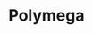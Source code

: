 ---
title: Polymega
slug: polymega
logo: '<path d="m45.8370615 38.8880343c-.1272234-.1279145-.2226409-.3197862-.2226409-.5116579v-19.379048c0-.2238504.0636117-.3837435.1908351-.5436366.1272234-.1279145.2862527-.2238504.5088936-.2238504h7.9514617c2.3854384 0 4.2619834.5756152 5.6296348 1.6948672 1.3676514 1.1192519 2.0355741 2.7821405 2.0355741 4.9247086 0 2.1425679-.6679227 3.7734779-2.0355741 4.8607512s-3.2441964 1.6628886-5.6296348 1.6628886h-4.3574011v6.9713407c0 .2238504-.0636117.3837435-.2226409.511658-.1272234.1279145-.3180585.1918718-.5406994.1918718h-2.8307203c-.1590292.0319786-.3498644 0-.4770878-.1598932zm8.2695202-10.7767972c1.1450104 0 2.0037683-.2878077 2.6080795-.8314444.604311-.5436366.8905636-1.3431023.8905636-2.3983969 0-1.0233161-.2862526-1.8227818-.8587578-2.3983971-.5725053-.5756153-1.463069-.8634229-2.6398853-.8634229h-4.2619835v6.4916613zm13.0403971 9.2098445c-1.4948748-1.3750809-2.2900209-3.3897345-2.3536326-6.1079177-.0318058-.5756153-.0318058-1.4070596-.0318058-2.5263116 0-1.1192518 0-1.9826748.0318058-2.5582902.0636117-2.6222473.8905637-4.6688794 2.4172443-6.075939 1.5266807-1.4070596 3.6258666-2.1105894 6.233946-2.1105894s4.6754595.7035298 6.233946 2.1105894c1.5584864 1.4070596 2.3536327 3.4217131 2.4490502 6.075939.0318058 1.1512306.0636117 2.0146536.0636117 2.5582902 0 .5436367-.0318059 1.375081-.0636117 2.5263116-.0636117 2.6862046-.8587579 4.7328368-2.3854385 6.1079177-1.4948748 1.375081-3.5940607 2.0466321-6.2975577 2.0466321s-4.8026829-.6395725-6.2975577-2.0466321zm9.4463365-2.5902687c.7633403-.7994658 1.1768163-2.0146536 1.240428-3.6455635.0318058-1.1832093.0636117-1.9826749.0636117-2.3983971 0-.4477007-.0318059-1.2471664-.0636117-2.3983969-.0636117-1.6309101-.4770877-2.8460979-1.2722339-3.6455635-.7951461-.7994657-1.8129332-1.2151879-3.1169729-1.2151879s-2.3536327.4157222-3.1487788 1.2151879c-.7951462.7994656-1.2086222 2.0146534-1.240428 3.6455635-.0318059.5756152-.0318059 1.3750809-.0318059 2.3983969 0 1.0233161 0 1.8227818.0318059 2.3983971.0318058 1.6309099.4452818 2.8460977 1.240428 3.6455635.7633403.7994657 1.8447391 1.2151878 3.1487788 1.2151878 1.3358455 0 2.3854385-.4157221 3.1487788-1.2151878zm9.5099482 4.1572214c-.1272235-.1279145-.222641-.3197862-.222641-.5116579v-19.4110267c0-.2238503.0636117-.3837434.222641-.5116579.1272234-.1279145.3180585-.1918718.5088935-.1918718h2.7671087c.2226409 0 .3816701.0639573.5088935.1918718.1272235.1279145.1908352.2878076.1908352.5116579v16.5649289h9.3827247c.2226409 0 .3816702.0639572.5406989.2238503.127224.1279145.222642.3197863.222642.511658v2.1425681c0 .1918717-.063612.3517648-.222642.511658-.1272229.1279145-.318058.2238503-.5406989.2238503h-12.8813679c-.1908351-.0639572-.3498643-.0959358-.4770877-.255829zm19.7832365 0c-.127223-.1279145-.222641-.3197862-.222641-.5116579v-6.6835331l-7.0290919-12.4716646c-.0636117-.1918717-.0954176-.2878076-.0954176-.3197862 0-.1918718.0636117-.3197862.1908351-.4477007s.2862526-.1918718.413476-.1918718h2.6716914c.38167 0 .667922.1918718.922369.5756152l4.961713 8.6342293 4.993517-8.6342293c.063612-.1279145.190835-.2558289.349865-.3837434.159028-.1279145.318058-.1918718.5407-.1918718h2.67169c.190835 0 .318059.0639573.445282.1918718.127224.1279145.190835.2558289.190835.4477007 0 .1279145-.031806.2238504-.095418.3197862l-6.997285 12.4716646v6.6835331c0 .2238503-.063612.3837434-.222642.5116579-.127223.1279145-.318058.1918718-.540699.1918718h-2.735303c-.095417 0-.286252-.0319786-.413476-.1918718zm14.280826 0c-.127224-.1279145-.222642-.3197862-.222642-.5116579v-19.379048c0-.2238504.063612-.3837435.190835-.5436366.127224-.1279145.286254-.2238504.508894-.2238504h2.385439c.38167 0 .667922.1918717.890563.5756152l5.725052 10.6488828 5.725053-10.6488828c.222641-.3837435.508894-.5756152.890564-.5756152h2.353632c.222641 0 .381671.0639572.540699.2238504.127224.1279145.222642.3197862.222642.5436366v19.4110266c0 .2238503-.063612.3837435-.222642.511658-.127223.1279145-.318058.1918717-.540699.1918717h-2.544467c-.190835 0-.349865-.0639572-.508894-.2238504-.127223-.1279145-.222641-.3197862-.222641-.5116579v-12.7914509l-4.102954 7.8667423c-.222641.4477007-.540699.6395725-.985981.6395725h-1.240429c-.413475 0-.76334-.2238504-1.017787-.6395725l-4.102954-7.8667423v12.7914509c0 .1918717-.063612.3517648-.190835.5116579-.127223.1279145-.286252.2238504-.508894.2238504h-2.544467c-.159029-.0319786-.318058-.0639572-.477087-.2238504zm23.790772 0c-.127223-.1279145-.22264-.3197862-.22264-.5116579v-19.379048c0-.2238504.063612-.3837435.190835-.5436366.127223-.1279145.286252-.2238504.508893-.2238504h13.040398c.22264 0 .38167.0639572.540699.2238504.127223.1279145.222641.3197862.222641.5436366v1.9826749c0 .2238504-.063612.3837435-.222641.511658-.127224.1279145-.318059.1918717-.540699.1918717h-9.700783v5.2125162h9.064666c.22264 0 .38167.0639573.540699.2238504.127223.1279145.222641.3197863.222641.5436367v1.886739c0 .2238503-.063612.3837435-.222641.511658-.127224.1279146-.318059.1918718-.540699.1918718h-9.064666v5.3724093h9.955229c.222641 0 .381671.0639573.540699.1918718.127224.1279145.222642.2878076.222642.511658v2.0146535c0 .2238504-.063612.3837435-.222642.511658-.127223.1279145-.318058.1918718-.540699.1918718h-13.294844c-.159029.0319786-.318058 0-.477088-.1598932zm19.528791-1.5989313c-1.494875-1.4070596-2.321827-3.3577559-2.417244-5.8840674-.031807-.5756152-.031807-1.5029955-.031807-2.7821405 0-1.2791451 0-2.2065252.031807-2.7821406.063611-2.4623543.890563-4.3810718 2.417244-5.7881314 1.52668-1.4070596 3.657672-2.1105894 6.329363-2.1105894 1.812933 0 3.37142.3197863 4.67546.9273802 1.304039.6395726 2.290021 1.4070596 2.989749 2.3344398.667922.9273802 1.017787 1.8227817 1.049593 2.7181833 0 .1918717-.063612.3197862-.190835.4477007-.127224.1279145-.286253.1918717-.477088.1918717h-3.053361c-.190835 0-.349864-.0319786-.445282-.1279145-.095418-.0639572-.190835-.2238503-.254446-.3837434-.286253-.7355085-.763342-1.3431024-1.46307-1.886739-.699729-.5116581-1.622098-.7674871-2.798914-.7674871-1.367651 0-2.44905.3837435-3.244197 1.119252-.795146.7355083-1.176816 1.8867389-1.240428 3.4536916-.031805.5756154-.031805 1.4390382-.031805 2.6222474 0 1.1512306 0 2.0146536.031805 2.6222475.031806 1.5989313.445282 2.7821405 1.240428 3.5496276.795147.7674871 1.876546 1.1512306 3.244197 1.1512306 1.399457 0 2.512662-.3837435 3.371419-1.119252.858758-.7674871 1.272235-1.8867389 1.272235-3.3897345v-.9273801h-3.625867c-.190835 0-.349864-.0639573-.508894-.2238504-.127223-.1279146-.22264-.3197863-.22264-.5116581v-1.6309099c0-.1918718.063611-.3517649.22264-.511658.127223-.1279146.318059-.2238505.508894-.2238505h7.092703c.222642 0 .381671.0639573.5407.2238505.127224.1279145.222641.3197862.222641.511658v3.165884c0 1.6309101-.349864 3.0699483-1.081399 4.2851361-.731534 1.2151877-1.781127 2.1425679-3.116973 2.8141192-1.335845.6395724-2.926137.9913373-4.707265.9913373-2.703497 0-4.802683-.7035297-6.329363-2.0786107zm17.047933 1.5989313c-.127223-.1279145-.190835-.255829-.190835-.4477007l.063612-.2558291 7.092704-19.1871761c.190835-.4796794.5407-.7355084 1.049593-.7355084h3.244196c.508894 0 .858757.255829 1.049593.7355084l7.092703 19.1871761.063612.2558291c0 .1918717-.063612.3197862-.190835.4477007s-.286252.1918718-.413476.1918718h-2.639885c-.413476 0-.699729-.1918718-.858757-.5756152l-1.367652-3.6135849h-8.746608l-1.367652 3.6135849c-.159028.3837434-.445282.5756152-.858757.5756152h-2.639886c-.127223 0-.254446-.0319786-.38167-.1918718zm6.329364-7.4190415h6.679228l-3.339614-9.1778658zm-153.2405696-16.4689928c.1908351 0 .3498643.1598931.3180585.3837435l-5.3751881 25.8387306c-.0318059.1598932-.1590293.255829-.3180585.255829h-6.424781c-.2226409 0-.3498643-.1918717-.3180585-.3837435l5.3751881-25.8387306c.0318059-.1598931.1590292-.255829.3180585-.255829zm-10.3050942 0c.190835 0 .3498642.1598931.3180584.3837435l-5.3751881 25.8387306c-.0318058.1598932-.1590292.255829-.3180585.255829h-6.424781c-.222641 0-.3498644-.1918717-.3180585-.3837435l5.3751881-25.8387306c.0318058-.1598931.1590293-.255829.3180585-.255829zm-10.3369002 0c.190835 0 .3498642.1598931.3180584.3837435l-6.23394596 30.2198025c-.03180584.1598931-.15902923.255829-.31805846.255829h-6.42478104c-.22264092 0-.34986431-.1918717-.31805846-.3837435l6.23394595-30.2198025c.03180584-.1598931.15902923-.255829.31805846-.255829z" />'
---